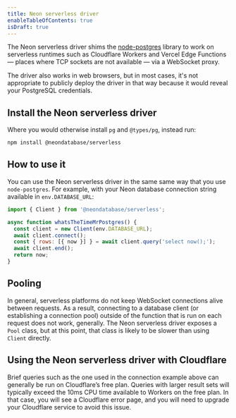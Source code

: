 ```yaml
---
title: Neon serverless driver
enableTableOfContents: true
isDraft: true
---
```


The Neon serverless driver shims the [node-postgres](https://node-postgres.com/) library to work on serverless runtimes such as Cloudflare Workers and Vercel Edge Functions — places where TCP sockets are not available — via a WebSocket proxy.

The driver also works in web browsers, but in most cases, it's not appropriate to publicly deploy the driver in that way because it would reveal your PostgreSQL credentials.

## Install the Neon serverless driver

Where you would otherwise install `pg` and `@types/pg`, instead run:

```bash
npm install @neondatabase/serverless
```

## How to use it

You can use the Neon serverless driver in the same same way that you use `node-postgres`. For example, with your Neon database connection string available in `env.DATABASE_URL`:

```js
import { Client } from '@neondatabase/serverless';

async function whatsTheTimeMrPostgres() {
  const client = new Client(env.DATABASE_URL);
  await client.connect();
  const { rows: [{ now }] } = await client.query('select now();');
  await client.end();
  return now;
}
```

## Pooling

In general, serverless platforms do not keep WebSocket connections alive between requests. As a result, connecting to a database client (or establishing a connection pool) outside of the function that is run on each request does not work, generally. The Neon serverless driver exposes a `Pool` class, but at this point, that class is likely to be slower than using `Client` directly.

## Using the Neon serverless driver with Cloudflare

Brief queries such as the one used in the connection example above can generally be run on Cloudflare’s free plan. Queries with larger result sets will typically exceed the 10ms CPU time available to Workers on the free plan. In that case, you will see a Cloudflare error page, and you will need to upgrade your Cloudflare service to avoid this issue.
